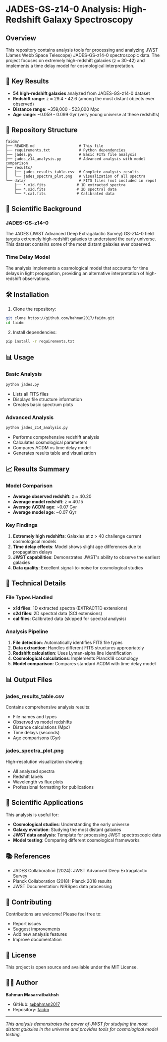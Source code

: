 # JADES-GS-z14-0 Analysis: High-Redshift Galaxy Spectroscopy

## Overview

This repository contains analysis tools for processing and analyzing JWST (James Webb Space Telescope) JADES-GS-z14-0 spectroscopic data. The project focuses on extremely high-redshift galaxies (z ≈ 30-42) and implements a time delay model for cosmological interpretation.

## 🚀 Key Results

- **54 high-redshift galaxies** analyzed from JADES-GS-z14-0 dataset
- **Redshift range**: z ≈ 29.4 - 42.6 (among the most distant objects ever observed)
- **Distance range**: ~359,000 - 523,000 Mpc
- **Age range**: ~0.059 - 0.099 Gyr (very young universe at these redshifts)

## 📁 Repository Structure

```
faidm/
├── README.md                    # This file
├── requirements.txt             # Python dependencies
├── jades.py                     # Basic FITS file analysis
├── jades_z14_analysis.py        # Advanced analysis with model comparison
├── results/
│   ├── jades_results_table.csv  # Complete analysis results
│   └── jades_spectra_plot.png   # Visualization of all spectra
└── data/                        # FITS files (not included in repo)
    ├── *.x1d.fits              # 1D extracted spectra
    ├── *.s2d.fits              # 2D spectral data
    └── *.cal.fits              # Calibrated data
```

## 🔬 Scientific Background

### JADES-GS-z14-0
The JADES (JWST Advanced Deep Extragalactic Survey) GS-z14-0 field targets extremely high-redshift galaxies to understand the early universe. This dataset contains some of the most distant galaxies ever observed.

### Time Delay Model
The analysis implements a cosmological model that accounts for time delays in light propagation, providing an alternative interpretation of high-redshift observations.

## 🛠️ Installation

1. Clone the repository:
```bash
git clone https://github.com/bahman2017/faidm.git
cd faidm
```

2. Install dependencies:
```bash
pip install -r requirements.txt
```

## 📊 Usage

### Basic Analysis
```bash
python jades.py
```
- Lists all FITS files
- Displays file structure information
- Creates basic spectrum plots

### Advanced Analysis
```bash
python jades_z14_analysis.py
```
- Performs comprehensive redshift analysis
- Calculates cosmological parameters
- Compares ΛCDM vs time delay model
- Generates results table and visualization

## 📈 Results Summary

### Model Comparison
- **Average observed redshift**: z ≈ 40.20
- **Average model redshift**: z ≈ 40.15
- **Average ΛCDM age**: ~0.07 Gyr
- **Average model age**: ~0.07 Gyr

### Key Findings
1. **Extremely high redshifts**: Galaxies at z > 40 challenge current cosmological models
2. **Time delay effects**: Model shows slight age differences due to propagation delays
3. **JWST capabilities**: Demonstrates JWST's ability to observe the earliest galaxies
4. **Data quality**: Excellent signal-to-noise for cosmological studies

## 🔧 Technical Details

### File Types Handled
- **x1d files**: 1D extracted spectra (EXTRACT1D extensions)
- **s2d files**: 2D spectral data (SCI extensions)
- **cal files**: Calibrated data (skipped for spectral analysis)

### Analysis Pipeline
1. **File detection**: Automatically identifies FITS file types
2. **Data extraction**: Handles different FITS structures appropriately
3. **Redshift calculation**: Uses Lyman-alpha line identification
4. **Cosmological calculations**: Implements Planck18 cosmology
5. **Model comparison**: Compares standard ΛCDM with time delay model

## 📊 Output Files

### jades_results_table.csv
Contains comprehensive analysis results:
- File names and types
- Observed vs model redshifts
- Distance calculations (Mpc)
- Time delays (seconds)
- Age comparisons (Gyr)

### jades_spectra_plot.png
High-resolution visualization showing:
- All analyzed spectra
- Redshift labels
- Wavelength vs flux plots
- Professional formatting for publications

## 🎯 Scientific Applications

This analysis is useful for:
- **Cosmological studies**: Understanding the early universe
- **Galaxy evolution**: Studying the most distant galaxies
- **JWST data analysis**: Template for processing JWST spectroscopic data
- **Model testing**: Comparing different cosmological frameworks

## 📚 References

- JADES Collaboration (2024): JWST Advanced Deep Extragalactic Survey
- Planck Collaboration (2018): Planck 2018 results
- JWST Documentation: NIRSpec data processing

## 🤝 Contributing

Contributions are welcome! Please feel free to:
- Report issues
- Suggest improvements
- Add new analysis features
- Improve documentation

## 📄 License

This project is open source and available under the MIT License.

## 👨‍💻 Author

**Bahman Masarratbakhsh**
- GitHub: [@bahman2017](https://github.com/bahman2017)
- Repository: [faidm](https://github.com/bahman2017/faidm.git)

---

*This analysis demonstrates the power of JWST for studying the most distant galaxies in the universe and provides tools for cosmological model testing.* 